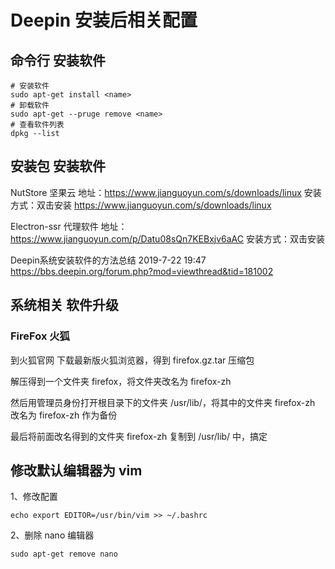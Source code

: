 # Deepin 安装后相关配置

## 命令行 安装软件

```shell
# 安装软件
sudo apt-get install <name>	
# 卸载软件
sudo apt-get --pruge remove <name>
# 查看软件列表
dpkg --list					
```



## 安装包 安装软件

NutStore 坚果云
地址：https://www.jianguoyun.com/s/downloads/linux
安装方式：双击安装
https://www.jianguoyun.com/s/downloads/linux

Electron-ssr 代理软件
地址：https://www.jianguoyun.com/p/Datu08sQn7KEBxjv6aAC
安装方式：双击安装

Deepin系统安装软件的方法总结 2019-7-22 19:47 
https://bbs.deepin.org/forum.php?mod=viewthread&tid=181002




## 系统相关 软件升级

###  FireFox 火狐
到火狐官网 下载最新版火狐浏览器，得到 firefox.gz.tar 压缩包

解压得到一个文件夹 firefox，将文件夹改名为 firefox-zh

然后用管理员身份打开根目录下的文件夹 /usr/lib/，将其中的文件夹 firefox-zh 改名为 firefox-zh 作为备份

最后将前面改名得到的文件夹 firefox-zh 复制到 /usr/lib/ 中，搞定




## 修改默认编辑器为 vim
1、修改配置

```shell
echo export EDITOR=/usr/bin/vim >> ~/.bashrc 
```



2、删除 nano 编辑器

```shell
sudo apt-get remove nano 
```

